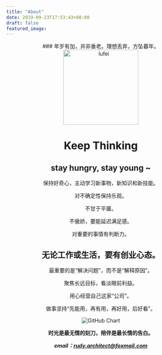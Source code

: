 ```yaml
---
title: "About"
date: 2019-09-23T17:53:43+08:00
draft: false
featured_image:
---
```

<center>
### 年岁有加，并非垂老。理想丢弃，方坠暮年。
<img alt="lufei" style="width:200px;height:200px" src="https://rudyarchitect.github.io/blog-images/life/lufei.jpeg">

# Keep Thinking

## **stay hungry, stay young ~**

保持好奇心，主动学习新事物，新知识和新技能。

对不确定性保持乐观。

不甘于平庸。

不傲娇，要能延迟满足感。

对重要的事情有判断力。

## **无论工作或生活，要有创业心态。**

最重要的是“解决问题”，而不是“解释原因”。

聚焦长远目标，看淡眼前利益。

用心经营自己这家“公司”。

做事坚持“先能用，再有用，再好用，后好看”。
  
![GitHub Chart](https://ghchart.rshah.org/rudyarchitect)

**时光是最无情的刻刀，陪伴是最长情的告白。**

***email：rudy.architect@foxmail.com***

</center>